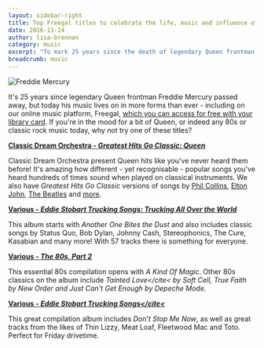 ```yaml
---
layout: sidebar-right
title: Top Freegal titles to celebrate the life, music and influence of Freddie Mercury
date: 2016-11-24
author: lisa-brennan
category: music
excerpt: "To mark 25 years since the death of legendary Queen frontman Freddie Mercury, we've picked some great music you can listen to for free with your library card"
breadcrumb: music
---
```


![Freddie Mercury](/images/featured/featured-freddie-mercury.jpg)

It's 25 years since legendary Queen frontman Freddie Mercury passed away, but today his music lives on in more forms than ever - including on our online music platform, Freegal, [which you can access for free with your library card](/elibrary/freegal/). If you're in the mood for a bit of Queen, or indeed any 80s or classic rock music today, why not try one of these titles?

**[Classic Dream Orchestra - <cite>Greatest Hits Go Classic: Queen</cite>](http://suffolklibraries.freegalmusic.com/artists/view/2820529/c29ueQ)**

Classic Dream Orchestra present Queen hits like you've never heard them before! It's amazing how different - yet recognisable - popular songs you've heard hundreds of times sound when played on classical instruments. We also have <cite>Greatest Hits Go Classic</cite> versions of songs by [Phil Collins](http://suffolklibraries.freegalmusic.com/artists/view/Q2xhc3NpYyBEcmVhbSBPcmNoZXN0cmE=/2820580/c29ueQ==), [Elton John](http://suffolklibraries.freegalmusic.com/artists/view/Q2xhc3NpYyBEcmVhbSBPcmNoZXN0cmE=/2820527/c29ueQ==), [The Beatles](http://suffolklibraries.freegalmusic.com/artists/view/Q2xhc3NpYyBEcmVhbSBPcmNoZXN0cmE=/2820538/c29ueQ==) and [more](http://suffolklibraries.freegalmusic.com/search?q=classic+dream+orchestra&type=album&flag=1).

**[Various - <cite>Eddie Stobart Trucking Songs: Trucking All Over the World</cite>](http://suffolklibraries.freegalmusic.com/artists/view/29119187/c29ueQ)**

This album starts with <cite>Another One Bites the Dust</cite> and also includes classic songs by Status Quo, Bob Dylan, Johnny Cash, Stereophonics, The Cure, Kasabian and many more! With 57 tracks there is something for everyone.

**[Various - <cite>The 80s, Part 2</cite>](http://suffolklibraries.freegalmusic.com/artists/view/29319472/c29ueQ)**

This essential 80s compilation opens with <cite>A Kind Of Magic</cite>. Other 80s classics on the album include <cite>Tainted Love</cite< by Soft Cell, <cite>True Faith</cite> by New Order and <cite>Just Can't Get Enough</cite> by Depeche Mode.

**[Various - <cite>Eddie Stobart Trucking Songs</cite<](http://suffolklibraries.freegalmusic.com/artists/view/27695248/c29ueQ)**

This great compilation album includes <cite>Don’t Stop Me Now</cite>, as well as great tracks from the likes of Thin Lizzy, Meat Loaf, Fleetwood Mac and Toto. Perfect for Friday drivetime.
